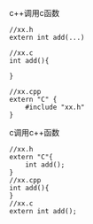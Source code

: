 c++调用c函数
```
//xx.h
extern int add(...)

//xx.c
int add(){
    
}

//xx.cpp
extern "C" {
    #include "xx.h"
}
```
c调用c++函数
```
//xx.h
extern "C"{
    int add();
}
//xx.cpp
int add(){    
}
//xx.c
extern int add();
```
